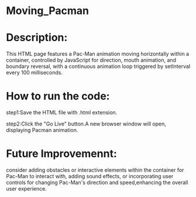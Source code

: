 # Moving_Pacman
# Description:
This HTML page features a Pac-Man animation moving horizontally within a container, controlled by JavaScript for direction, mouth animation, and boundary reversal, with a continuous animation loop triggered by setInterval every 100 milliseconds.

# How to run the code:
step1:Save the HTML file with .html extension.

step2:Click the "Go Live" button.A new browser window will open, displaying Pacman animation.

# Future Improvemennt:
consider adding obstacles or interactive elements within the container for Pac-Man to interact with, adding sound effects, or incorporating user controls for changing Pac-Man's direction and speed,enhancing the overall user experience.
